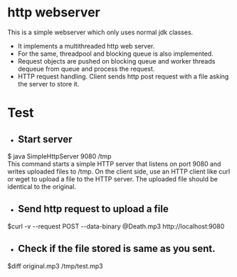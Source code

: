 http webserver
==============
This is a simple webserver which only uses normal jdk classes.

- It implements a multithreaded http web server.  
- For the same, threadpool and blocking queue is also implemented.  
- Request objects are pushed on blocking queue and worker threads dequeue from queue and process the request.   
- HTTP request handling.
  Client sends http post request with a file asking the server to store it.

Test
=====

- ## Start server 
$ java SimpleHttpServer 9080 /tmp  
This command starts a simple HTTP server that listens on port 9080 and writes uploaded files to /tmp. On the client side, use an HTTP client like curl or wget to upload a file to the HTTP server. 
The uploaded file should be identical to the original.

- ## Send http request to upload a file  
$curl -v --request POST --data-binary @Death.mp3 http://localhost:9080

- ## Check if the file stored is same as you sent.  
$diff original.mp3 /tmp/test.mp3

